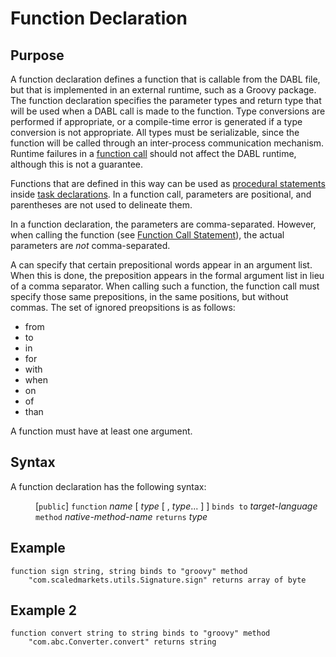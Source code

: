 # Function Declaration

## Purpose

A function declaration defines a function that is callable from the DABL file,
but that is implemented in an external runtime, such as a Groovy package. The
function declaration specifies the parameter types and return type that will be
used when a DABL call is made to the function. Type conversions are performed
if appropriate, or a compile-time error is generated if a type conversion is not
appropriate. All types must be serializable, since the function will be called
through an inter-process communication mechanism. Runtime failures in a
[function call](func_call_stmt.md) should not affect the DABL runtime, although
this is not a guarantee.

Functions that are defined in this way can be used as
[procedural statements](procedural_stmt.md)
inside [task declarations](task_decl.md). In a function call, parameters are
positional, and parentheses are not used to delineate them.

In a function declaration, the parameters are comma-separated. However, when
calling the function (see [Function Call Statement](func_call_stmt.md)), the
actual parameters are <i>not</i> comma-separated.

A can specify that certain prepositional words appear in an argument list. When 
this is done, the preposition appears in the formal argument list in lieu of
a comma separator. When calling such a function, the function call must specify
those same prepositions, in the same positions, but without commas.
The set of ignored preopsitions is as follows:

* from
* to
* in
* for
* with
* when
* on
* of
* than

A function must have at least one argument.

## Syntax

A function declaration has the following syntax:

<dl>
<dd>
[<code>public</code>] <code>function</code> <i>name</i> [ <i>type</i> [ , <i>type</i>... ] ]
	<code>binds to</code> <i>target-language</i>
	<code>method</code> <i>native-method-name</i> <code>returns</code> <i>type</i>
</dd>
</dl>

## Example

```
function sign string, string binds to "groovy" method
    "com.scaledmarkets.utils.Signature.sign" returns array of byte
```
## Example 2

```
function convert string to string binds to "groovy" method
    "com.abc.Converter.convert" returns string
```
